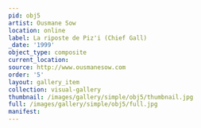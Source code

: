 ```yaml
---
pid: obj5
artist: Ousmane Sow
location: online
label: La riposte de Piz'i (Chief Gall)
_date: '1999'
object_type: composite
current_location: 
source: http://www.ousmanesow.com
order: '5'
layout: gallery_item
collection: visual-gallery
thumbnail: /images/gallery/simple/obj5/thumbnail.jpg
full: /images/gallery/simple/obj5/full.jpg
manifest: 
---
```

